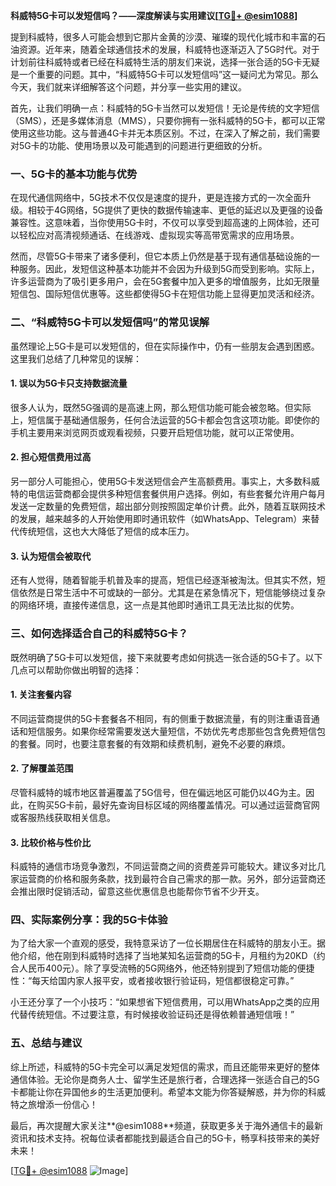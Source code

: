 **科威特5G卡可以发短信吗？——深度解读与实用建议[[TG💪+ @esim1088](https://t.me/s/esim1088)]**

提到科威特，很多人可能会想到它那片金黄的沙漠、璀璨的现代化城市和丰富的石油资源。近年来，随着全球通信技术的发展，科威特也逐渐迈入了5G时代。对于计划前往科威特或者已经在科威特生活的朋友们来说，选择一张合适的5G卡无疑是一个重要的问题。其中，“科威特5G卡可以发短信吗”这一疑问尤为常见。那么今天，我们就来详细解答这个问题，并分享一些实用的建议。

首先，让我们明确一点：科威特的5G卡当然可以发短信！无论是传统的文字短信（SMS），还是多媒体消息（MMS），只要你拥有一张科威特的5G卡，都可以正常使用这些功能。这与普通4G卡并无本质区别。不过，在深入了解之前，我们需要对5G卡的功能、使用场景以及可能遇到的问题进行更细致的分析。

### 一、5G卡的基本功能与优势

在现代通信网络中，5G技术不仅仅是速度的提升，更是连接方式的一次全面升级。相较于4G网络，5G提供了更快的数据传输速率、更低的延迟以及更强的设备兼容性。这意味着，当你使用5G卡时，不仅可以享受到超高速的上网体验，还可以轻松应对高清视频通话、在线游戏、虚拟现实等高带宽需求的应用场景。

然而，尽管5G卡带来了诸多便利，但它本质上仍然是基于现有通信基础设施的一种服务。因此，发短信这种基本功能并不会因为升级到5G而受到影响。实际上，许多运营商为了吸引更多用户，会在5G套餐中加入更多的增值服务，比如无限量短信包、国际短信优惠等。这些都使得5G卡在短信功能上显得更加灵活和经济。

### 二、“科威特5G卡可以发短信吗”的常见误解

虽然理论上5G卡是可以发短信的，但在实际操作中，仍有一些朋友会遇到困惑。这里我们总结了几种常见的误解：

#### 1. **误以为5G卡只支持数据流量**
   很多人认为，既然5G强调的是高速上网，那么短信功能可能会被忽略。但实际上，短信属于基础通信服务，任何合法运营的5G卡都会包含这项功能。即使你的手机主要用来浏览网页或观看视频，只要开启短信功能，就可以正常使用。

#### 2. **担心短信费用过高**
   另一部分人可能担心，使用5G卡发送短信会产生高额费用。事实上，大多数科威特的电信运营商都会提供多种短信套餐供用户选择。例如，有些套餐允许用户每月发送一定数量的免费短信，超出部分则按照固定单价计费。此外，随着互联网技术的发展，越来越多的人开始使用即时通讯软件（如WhatsApp、Telegram）来替代传统短信，这也大大降低了短信的成本压力。

#### 3. **认为短信会被取代**
   还有人觉得，随着智能手机普及率的提高，短信已经逐渐被淘汰。但其实不然，短信依然是日常生活中不可或缺的一部分。尤其是在紧急情况下，短信能够绕过复杂的网络环境，直接传递信息，这一点是其他即时通讯工具无法比拟的优势。

### 三、如何选择适合自己的科威特5G卡？

既然明确了5G卡可以发短信，接下来就要考虑如何挑选一张合适的5G卡了。以下几点可以帮助你做出明智的选择：

#### 1. **关注套餐内容**
   不同运营商提供的5G卡套餐各不相同，有的侧重于数据流量，有的则注重语音通话和短信服务。如果你经常需要发送大量短信，不妨优先考虑那些包含免费短信包的套餐。同时，也要注意套餐的有效期和续费机制，避免不必要的麻烦。

#### 2. **了解覆盖范围**
   尽管科威特的城市地区普遍覆盖了5G信号，但在偏远地区可能仍以4G为主。因此，在购买5G卡前，最好先查询目标区域的网络覆盖情况。可以通过运营商官网或客服热线获取相关信息。

#### 3. **比较价格与性价比**
   科威特的通信市场竞争激烈，不同运营商之间的资费差异可能较大。建议多对比几家运营商的价格和服务条款，找到最符合自己需求的那一款。另外，部分运营商还会推出限时促销活动，留意这些优惠信息也能帮你节省不少开支。

### 四、实际案例分享：我的5G卡体验

为了给大家一个直观的感受，我特意采访了一位长期居住在科威特的朋友小王。据他介绍，他在刚到科威特时选择了当地某知名运营商的5G卡，月租约为20KD（约合人民币400元）。除了享受流畅的5G网络外，他还特别提到了短信功能的便捷性：“每天给国内家人报平安，或者接收银行验证码，短信都很稳定可靠。”

小王还分享了一个小技巧：“如果想省下短信费用，可以用WhatsApp之类的应用代替传统短信。不过要注意，有时候接收验证码还是得依赖普通短信哦！”

### 五、总结与建议

综上所述，科威特的5G卡完全可以满足发短信的需求，而且还能带来更好的整体通信体验。无论你是商务人士、留学生还是旅行者，合理选择一张适合自己的5G卡都能让你在异国他乡的生活更加便利。希望本文能为你答疑解惑，并为你的科威特之旅增添一份信心！

最后，再次提醒大家关注**@esim1088**频道，获取更多关于海外通信卡的最新资讯和技术支持。祝每位读者都能找到最适合自己的5G卡，畅享科技带来的美好未来！

[[TG💪+ @esim1088](https://t.me/s/esim1088) ![Image](https://i.postimg.cc/4NQfJmqS/Snipaste-2025-05-13-00-14-12.png)]